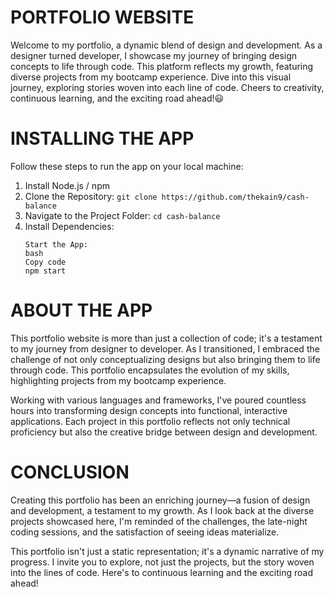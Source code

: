 # PORTFOLIO WEBSITE
Welcome to my portfolio, a dynamic blend of design and development. As a designer turned developer, I showcase my journey of bringing design concepts to life through code. This platform reflects my growth, featuring diverse projects from my bootcamp experience. Dive into this visual journey, exploring stories woven into each line of code. Cheers to creativity, continuous learning, and the exciting road ahead!😃

# INSTALLING THE APP
Follow these steps to run the app on your local machine:

1. Install Node.js / npm
2. Clone the Repository:
    `git clone https://github.com/thekain9/cash-balance`
3. Navigate to the Project Folder:
    `cd cash-balance`
4. Install Dependencies:
    ```npm install
    Start the App:
    bash
    Copy code
    npm start
# ABOUT THE APP
This portfolio website is more than just a collection of code; it's a testament to my journey from designer to developer. As I transitioned, I embraced the challenge of not only conceptualizing designs but also bringing them to life through code. This portfolio encapsulates the evolution of my skills, highlighting projects from my bootcamp experience.

Working with various languages and frameworks, I've poured countless hours into transforming design concepts into functional, interactive applications. Each project in this portfolio reflects not only technical proficiency but also the creative bridge between design and development.

# CONCLUSION
Creating this portfolio has been an enriching journey—a fusion of design and development, a testament to my growth. As I look back at the diverse projects showcased here, I'm reminded of the challenges, the late-night coding sessions, and the satisfaction of seeing ideas materialize.

This portfolio isn't just a static representation; it's a dynamic narrative of my progress. I invite you to explore, not just the projects, but the story woven into the lines of code. Here's to continuous learning and the exciting road ahead!
